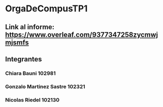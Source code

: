 # OrgaDeCompusTP1

## Link al informe: https://www.overleaf.com/9377347258zycmwjmjsmfs

## Integrantes
### Chiara Bauni  102981
### Gonzalo Martinez Sastre 102321
### Nicolas Riedel  102130
